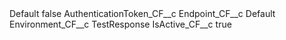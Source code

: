 <?xml version="1.0" encoding="UTF-8"?>
<CustomMetadata xmlns="http://soap.sforce.com/2006/04/metadata" xmlns:xsi="http://www.w3.org/2001/XMLSchema-instance" xmlns:xsd="http://www.w3.org/2001/XMLSchema">
    <label>Default</label>
    <protected>false</protected>
    <values>
        <field>AuthenticationToken_CF__c</field>
        <value xsi:nil="true"/>
    </values>
    <values>
        <field>Endpoint_CF__c</field>
        <value xsi:type="xsd:string">Default</value>
    </values>
    <values>
        <field>Environment_CF__c</field>
        <value xsi:type="xsd:string">TestResponse</value>
    </values>
    <values>
        <field>IsActive_CF__c</field>
        <value xsi:type="xsd:boolean">true</value>
    </values>
</CustomMetadata>
